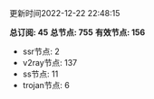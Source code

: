 更新时间2022-12-22 22:48:15

**总订阅: 45**
**总节点: 755**
**有效节点: 156**
- ssr节点: 2
- v2ray节点: 137
- ss节点: 11
- trojan节点: 6
